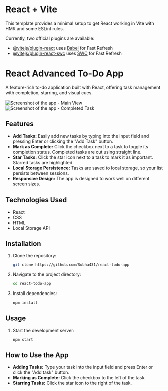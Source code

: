 # React + Vite

This template provides a minimal setup to get React working in Vite with HMR and some ESLint rules.

Currently, two official plugins are available:

- [@vitejs/plugin-react](https://github.com/vitejs/vite-plugin-react/blob/main/packages/plugin-react/README.md) uses [Babel](https://babeljs.io/) for Fast Refresh
- [@vitejs/plugin-react-swc](https://github.com/vitejs/vite-plugin-react-swc) uses [SWC](https://swc.rs/) for Fast Refresh
# React Advanced To-Do App

A feature-rich to-do application built with React, offering task management with completion, starring, and visual cues.

![Screenshot of the app - Main View](screenshots/main-view.png)
![Screenshot of the app - Completed Task](screenshots/completed-task.png)

## Features

*   **Add Tasks:** Easily add new tasks by typing into the input field and pressing Enter or clicking the "Add Task" button.
*   **Mark as Complete:** Click the checkbox next to a task to toggle its completion status. Completed tasks are cut using straight line.
*   **Star Tasks:** Click the star icon next to a task to mark it as important. Starred tasks are highlighted.
*   **Local Storage Persistence:** Tasks are saved to local storage, so your list persists between sessions.
*   **Responsive Design:** The app is designed to work well on different screen sizes.

## Technologies Used

*   React
*   CSS
*   HTML
*   Local Storage API

## Installation

1.  Clone the repository:

    ```bash
    git clone https://github.com/Subha431/react-todo-app
    ```

2.  Navigate to the project directory:

    ```bash
    cd react-todo-app
    ```

3.  Install dependencies:

    ```bash
    npm install 
    ```

## Usage

1.  Start the development server:

    ```bash
    npm start
    ```

## How to Use the App

*   **Adding Tasks:** Type your task into the input field and press Enter or click the "Add task" button.
*   **Marking as Complete:** Click the checkbox to the left of the task.
*   **Starring Tasks:** Click the star icon to the right of the task.
